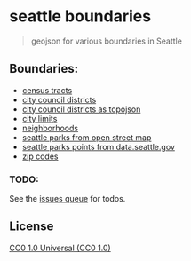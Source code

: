 # seattle boundaries

> geojson for various boundaries in Seattle

## Boundaries:

- [census tracts](/data/census-tracts.geojson)
- [city council districts](/data/city-council-districts.geojson)
- [city council districts as topojson](/data/city-council-districts.topojson.json)
- [city limits](/data/city-limits.geojson)
- [neighborhoods](/data/neighborhoods.geojson)
- [seattle parks from open street map](/data/seattle-parks-osm.geojson)
- [seattle parks points from data.seattle.gov](/data/seattle-parks-points.geojson)
- [zip codes](/data/zipcodes.geojson)

### TODO:

See the [issues queue](http://github.com/codeforseattle/seattle-boundaries/issues) for todos.

## License
[CC0 1.0 Universal (CC0 1.0)](https://creativecommons.org/publicdomain/zero/1.0/)
